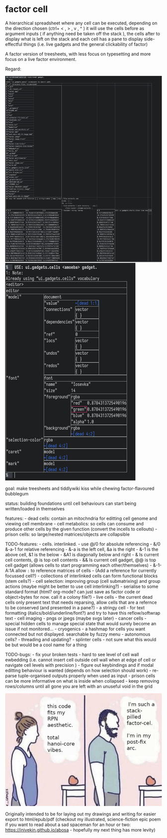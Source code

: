 # factor cell

A hierarchical spreadsheet where any cell can be executed, depending on the direction chosen (ctrl+  < , > , v , ^ ) it will use the cells before as argument inputs ( if anything need be taken off the stack ), the cells after to display what is left on the stack and each cell has a pane to display side-effectful things (i.e. live gadgets and the general clickability of factor)

A factor version of treesheets, with less focus on typesetting and more focus on a live factor environment.

Regard:

![a bunch of factor cells just doing some simple file reading and parsing](./imgs/1.png)
![a bunch of factor cells displaying a factor object sorta nicely](./imgs/3.png)

goal: make treesheets and tiddlywiki kiss while chewing factor-flavoured bubblegum

status: building foundations until cell behaviours can start being written/loaded in themselves

features:
    - dead cells: contain an mitochndria for editting cell genome and viewing cell membrane
    - cell metabolics: so cells can consume and produce other cells by the given function (convert the incells to cellouts)
    - prison cells: so large/nested matrices/objects are collapsible

TODO-features:
    - cells. interlinked.
        - use @/0 for absolute referencing
            - &/0 &-a-1 for relative referencing
                - &-a is the left cell, &a is the right
                - &-1 is the above cell, &1 is the below
                - &A1 is diagonally below and right
 	    - & Is current cell contents, @ is top cell contents
            - && Is current cell gadget, @@ is top cell gadget (allows cells to start programming each other/themselves)
            - &-1-A:1A allow `:` to reference matrices of cells
            - (Add a reference for currently focussed cell?)
        - collections of interlinked cells can form functional blocks (stem cells?)
    - cell selection: improving group (cell submatrixing) and group actions (maybe might be better to use cell interlinking?)
    - serialise to some standard format (html? org-mode? can just save as factor code or object>bytes for now. call it a colony file?)
    - live cells
        - the current dead cells only present text that needs reparsing, allow cells that are a refernce to be conserved (and presented in a pane?)
    - a stringy cell
        - for text formatting (italics/bold/underline/font?) and try to have this reflow/softwrap text
    - cell imaging
        - pngs or jpegs (maybe svgs later)
    - cancer cells
        - special hidden cells to manage special state that would surely become an issue if not monitored...
    - cryogenics
        - a hashmap for cells you want connected but not displayed. searchable by fuzzy menu
    - autonomous cells?
        - threading and updating?
    - splinter cells
        - not sure what this would be but would be a cool name for a thing

TODO-bugs:
    - fix your broken tests
    - hard to see level of cell wall ewbedding (i.e. cannot insert cell outside cell wall when at edge of cell or navigate cell levels with precision )
    - figure out keybindings and if modal editting behaviour is wanted (depends on how selection should work)
    - re-parse tuple-organised outputs properly when used as input
    - prison cells can be more informative on what is inside when collapsed
    - keep removing rows/columns until all gone you are left with an unuseful void in the grid

![a bad and unfunny maymay](./imgs/stack-pilled.jpg)

Originally intended to be for laying out my drawings and writing for easier export to html/epub/pdf (checkout my illustrated, science-fiction epic poem if you want to read about a sad spaceman for an hour or two: https://inivekin.github.io/abosa - hopefully my next thing has more levity)

